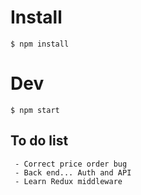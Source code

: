 # Install

`$ npm install`

# Dev

`$ npm start`

## To do list

     - Correct price order bug
     - Back end... Auth and API
     - Learn Redux middleware
